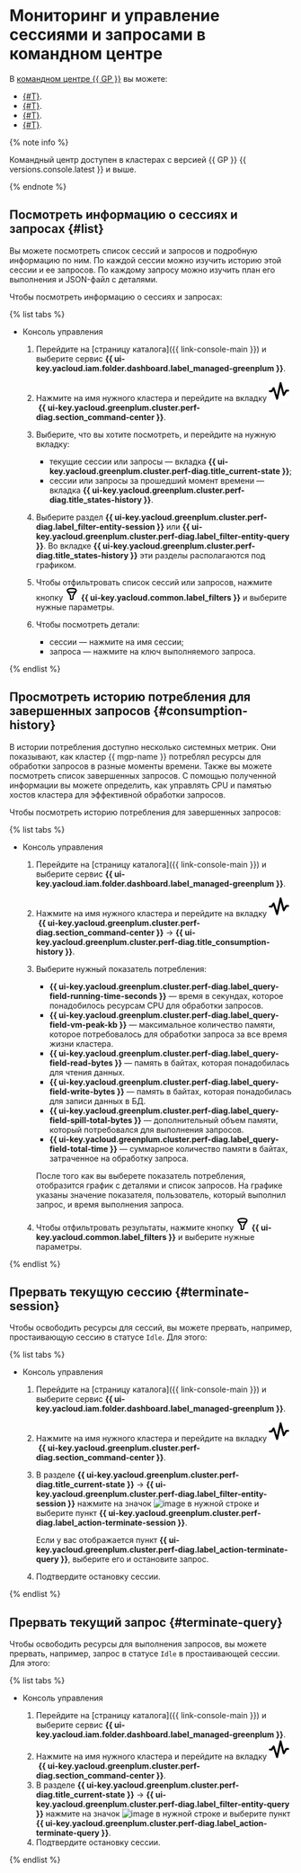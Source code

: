# Мониторинг и управление сессиями и запросами в командном центре

В [командном центре {{ GP }}](../concepts/command-center.md) вы можете:

* [{#T}](#list).
* [{#T}](#consumption-history).
* [{#T}](#terminate-session).
* [{#T}](#terminate-query).

{% note info %}

Командный центр доступен в кластерах с версией {{ GP }} {{ versions.console.latest }} и выше.

{% endnote %}

## Посмотреть информацию о сессиях и запросах {#list}

Вы можете посмотреть список сессий и запросов и подробную информацию по ним. По каждой сессии можно изучить историю этой сессии и ее запросов. По каждому запросу можно изучить план его выполнения и JSON-файл с деталями.

Чтобы посмотреть информацию о сессиях и запросах:

{% list tabs %}

- Консоль управления

    1. Перейдите на [страницу каталога]({{ link-console-main }}) и выберите сервис **{{ ui-key.yacloud.iam.folder.dashboard.label_managed-greenplum }}**.
    1. Нажмите на имя нужного кластера и перейдите на вкладку ![image](../../_assets/mdb/mgp-command-center.svg) **{{ ui-key.yacloud.greenplum.cluster.perf-diag.section_command-center }}**.
    1. Выберите, что вы хотите посмотреть, и перейдите на нужную вкладку:

        * текущие сессии или запросы — вкладка **{{ ui-key.yacloud.greenplum.cluster.perf-diag.title_current-state }}**;
        * сессии или запросы за прошедший момент времени — вкладка **{{ ui-key.yacloud.greenplum.cluster.perf-diag.title_states-history }}**.

    1. Выберите раздел **{{ ui-key.yacloud.greenplum.cluster.perf-diag.label_filter-entity-session }}** или **{{ ui-key.yacloud.greenplum.cluster.perf-diag.label_filter-entity-query }}**. Во вкладке **{{ ui-key.yacloud.greenplum.cluster.perf-diag.title_states-history }}** эти разделы располагаются под графиком.
    1. Чтобы отфильтровать список сессий или запросов, нажмите кнопку ![image](../../_assets/mdb/mgp-command-center-filter.svg) **{{ ui-key.yacloud.common.label_filters }}** и выберите нужные параметры.
    1. Чтобы посмотреть детали:

        * сессии — нажмите на имя сессии;
        * запроса — нажмите на ключ выполняемого запроса.

{% endlist %}

## Просмотреть историю потребления для завершенных запросов {#consumption-history}

В истории потребления доступно несколько системных метрик. Они показывают, как кластер {{ mgp-name }} потреблял ресурсы для обработки запросов в разные моменты времени. Также вы можете посмотреть список завершенных запросов. С помощью полученной информации вы можете определить, как управлять CPU и памятью хостов кластера для эффективной обработки запросов.

Чтобы посмотреть историю потребления для завершенных запросов:

{% list tabs %}

- Консоль управления

    1. Перейдите на [страницу каталога]({{ link-console-main }}) и выберите сервис **{{ ui-key.yacloud.iam.folder.dashboard.label_managed-greenplum }}**.
    1. Нажмите на имя нужного кластера и перейдите на вкладку ![image](../../_assets/mdb/mgp-command-center.svg) **{{ ui-key.yacloud.greenplum.cluster.perf-diag.section_command-center }}** → **{{ ui-key.yacloud.greenplum.cluster.perf-diag.title_consumption-history }}**.
    1. Выберите нужный показатель потребления:

        * **{{ ui-key.yacloud.greenplum.cluster.perf-diag.label_query-field-running-time-seconds }}** — время в секундах, которое понадобилось ресурсам CPU для обработки запросов.
        * **{{ ui-key.yacloud.greenplum.cluster.perf-diag.label_query-field-vm-peak-kb }}** — максимальное количество памяти, которое потребовалось для обработки запроса за все время жизни кластера.
        * **{{ ui-key.yacloud.greenplum.cluster.perf-diag.label_query-field-read-bytes }}** — память в байтах, которая понадобилась для чтения данных.
        * **{{ ui-key.yacloud.greenplum.cluster.perf-diag.label_query-field-write-bytes }}** — память в байтах, которая понадобилась для записи данных в БД.
        * **{{ ui-key.yacloud.greenplum.cluster.perf-diag.label_query-field-spill-total-bytes }}** — дополнительный объем памяти, который потребовался для выполнения запросов.
        * **{{ ui-key.yacloud.greenplum.cluster.perf-diag.label_query-field-total-time }}** — суммарное количество памяти в байтах, затраченное на обработку запроса.

        После того как вы выберете показатель потребления, отобразится график с деталями и список запросов. На графике указаны значение показателя, пользователь, который выполнил запрос, и время выполнения запроса.

    1. Чтобы отфильтровать результаты, нажмите кнопку ![image](../../_assets/mdb/mgp-command-center-filter.svg) **{{ ui-key.yacloud.common.label_filters }}** и выберите нужные параметры.

{% endlist %}

## Прервать текущую сессию {#terminate-session}

Чтобы освободить ресурсы для сессий, вы можете прервать, например, простаивающую сессию в статусе `Idle`. Для этого:

{% list tabs %}

- Консоль управления

    1. Перейдите на [страницу каталога]({{ link-console-main }}) и выберите сервис **{{ ui-key.yacloud.iam.folder.dashboard.label_managed-greenplum }}**.
    1. Нажмите на имя нужного кластера и перейдите на вкладку ![image](../../_assets/mdb/mgp-command-center.svg) **{{ ui-key.yacloud.greenplum.cluster.perf-diag.section_command-center }}**.
    1. В разделе **{{ ui-key.yacloud.greenplum.cluster.perf-diag.title_current-state }}** → **{{ ui-key.yacloud.greenplum.cluster.perf-diag.label_filter-entity-session }}** нажмите на значок ![image](../../_assets/options.svg) в нужной строке и выберите пункт **{{ ui-key.yacloud.greenplum.cluster.perf-diag.label_action-terminate-session }}**.

        Если у вас отображается пункт **{{ ui-key.yacloud.greenplum.cluster.perf-diag.label_action-terminate-query }}**, выберите его и остановите запрос.

    1. Подтвердите остановку сессии.

{% endlist %}

## Прервать текущий запрос {#terminate-query}

Чтобы освободить ресурсы для выполнения запросов, вы можете прервать, например, запрос в статусе `Idle` в простаивающей сессии. Для этого:

{% list tabs %}

- Консоль управления

    1. Перейдите на [страницу каталога]({{ link-console-main }}) и выберите сервис **{{ ui-key.yacloud.iam.folder.dashboard.label_managed-greenplum }}**.
    1. Нажмите на имя нужного кластера и перейдите на вкладку ![image](../../_assets/mdb/mgp-command-center.svg) **{{ ui-key.yacloud.greenplum.cluster.perf-diag.section_command-center }}**.
    1. В разделе **{{ ui-key.yacloud.greenplum.cluster.perf-diag.title_current-state }}** → **{{ ui-key.yacloud.greenplum.cluster.perf-diag.label_filter-entity-query }}** нажмите на значок ![image](../../_assets/options.svg) в нужной строке и выберите пункт **{{ ui-key.yacloud.greenplum.cluster.perf-diag.label_action-terminate-query }}**.
    1. Подтвердите остановку сессии.

{% endlist %}
